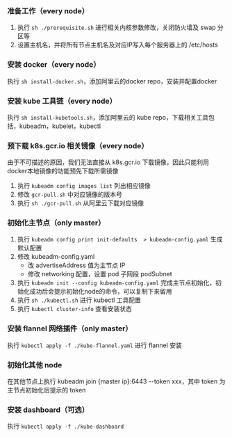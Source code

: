 ### 准备工作（every node）

1. 执行 `sh ./prerequisite.sh` 进行相关内核参数修改，关闭防火墙及 swap 分区等
2. 设置主机名，并将所有节点主机名及对应IP写入每个服务器上的 /etc/hosts

### 安装 docker（every node）

执行 `sh install-docker.sh`，添加阿里云的docker repo，安装并配置docker

### 安装 kube 工具链（every node）

执行 `sh install-kubetools.sh`，添加阿里云的 kube repo，下载相关工具包括，kubeadm，kubelet，kubectl

### 预下载 k8s.gcr.io 相关镜像（every node）

由于不可描述的原因，我们无法直接从 k8s.gcr.io 下载镜像，因此只能利用docker本地镜像的功能预先下载所需镜像

1. 执行 `kubeadm config images list` 列出相应镜像
2. 修改 `gcr-pull.sh` 中对应镜像的版本号
3. 执行 `sh ./gcr-pull.sh` 从阿里云下载对应镜像

### 初始化主节点（only master）

1. 执行 `kubeadm config print init-defaults  > kubeadm-config.yaml` 生成默认配置
2. 修改 kubeadm-config.yaml
    - 改 advertiseAddress 值为主节点 IP
    - 修改 networking 配置，设置 pod 子网段 podSubnet
3. 执行 `kubeadm init --config kubeadm-config.yaml` 完成主节点初始化，初始化成功后会提示初始化node的命令，可以复制下来留用
4. 执行 `sh ./kubectl.sh` 进行 kubectl 工具配置
5. 执行 `kubectl cluster-info` 查看安装状态


### 安装 flannel 网络插件（only master）

执行 `kubectl apply -f ./kube-flannel.yaml` 进行 flannel 安装

### 初始化其他 node

在其他节点上执行 kubeadm join {master ip}:6443 --token xxx，其中 token 为主节点初始化后提示的 token

### 安装 dashboard（可选）

执行 `kubectl apply -f ./kube-dashboard`
    